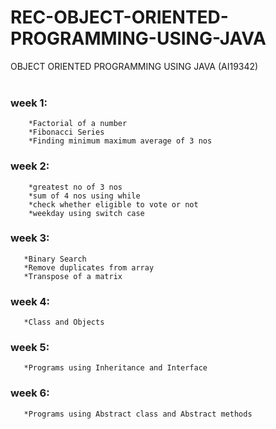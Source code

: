 # REC-OBJECT-ORIENTED-PROGRAMMING-USING-JAVA
OBJECT ORIENTED PROGRAMMING USING JAVA (AI19342)
<br>
<br>
### week 1: 
        *Factorial of a number
        *Fibonacci Series
        *Finding minimum maximum average of 3 nos

### week 2:
        
        *greatest no of 3 nos
        *sum of 4 nos using while
        *check whether eligible to vote or not
        *weekday using switch case
        
### week 3:
       *Binary Search
       *Remove duplicates from array
       *Transpose of a matrix
       
### week 4:
       *Class and Objects

### week 5:
       *Programs using Inheritance and Interface
       
### week 6:
       *Programs using Abstract class and Abstract methods

